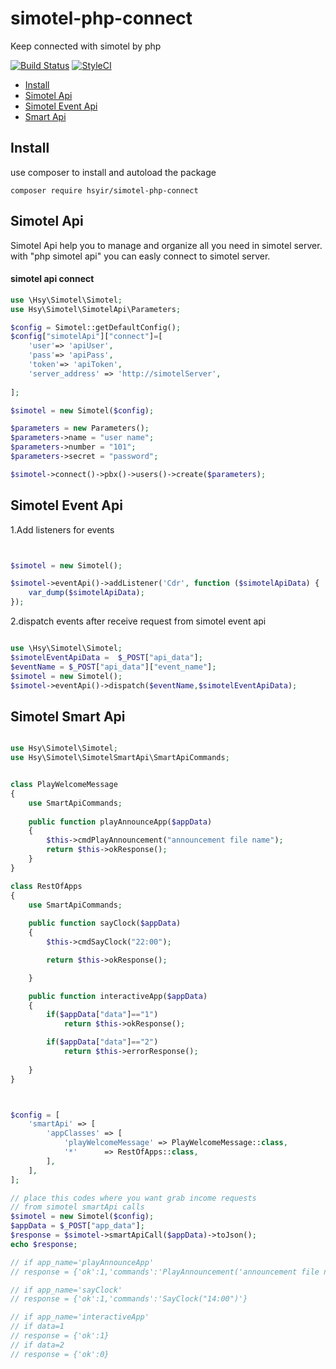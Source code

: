 

# simotel-php-connect
Keep connected with simotel by php

[![Build Status](https://travis-ci.com/hsyir/simotel-php-connect.svg?branch=master)](https://travis-ci.com/hsyir/simotel-php-connect)
[![StyleCI](https://github.styleci.io/repos/325189235/shield?branch=master)](https://github.styleci.io/repos/325189235?branch=master)

- [Install](#install)
- [Simotel Api](#simotel-api)
- [Simotel Event Api](#simotel-event-api)
- [Smart Api](#smart-api)

## Install

use composer to install and autoload the package
```
composer require hsyir/simotel-php-connect
```

## Simotel Api

Simotel Api help you to manage and organize all you need in simotel server.
with "php simotel api" you can easly connect to simotel server.



#### simotel api connect

```php
use \Hsy\Simotel\Simotel;
use Hsy\Simotel\SimotelApi\Parameters;

$config = Simotel::getDefaultConfig();
$config["simotelApi"]["connect"]=[
    'user'=> 'apiUser',
    'pass'=> 'apiPass',
    'token'=> 'apiToken',
    'server_address' => 'http://simotelServer',
                                 
];

$simotel = new Simotel($config);

$parameters = new Parameters();
$parameters->name = "user name";
$parameters->number = "101";
$parameters->secret = "password";

$simotel->connect()->pbx()->users()->create($parameters);
```



## Simotel Event Api


1.Add listeners for events

```php


$simotel = new Simotel();

$simotel->eventApi()->addListener('Cdr', function ($simotelApiData) {
    var_dump($simotelApiData);
});

```

2.dispatch events after receive request from simotel event api

```php

use \Hsy\Simotel\Simotel;
$simotelEventApiData =  $_POST["api_data"];
$eventName = $_POST["api_data"]["event_name"];
$simotel = new Simotel();
$simotel->eventApi()->dispatch($eventName,$simotelEventApiData);

```



## Simotel Smart Api
```php

use Hsy\Simotel\Simotel;
use Hsy\Simotel\SimotelSmartApi\SmartApiCommands;


class PlayWelcomeMessage
{
    use SmartApiCommands;
    
    public function playAnnounceApp($appData)
    {
        $this->cmdPlayAnnouncement("announcement file name");
        return $this->okResponse();
    }
}

class RestOfApps
{
    use SmartApiCommands;
    
    public function sayClock($appData)
    {
        $this->cmdSayClock("22:00");

        return $this->okResponse();

    }

    public function interactiveApp($appData)
    {
        if($appData["data"]=="1")
            return $this->okResponse();

        if($appData["data"]=="2")
            return $this->errorResponse();
            
    }
}



$config = [
    'smartApi' => [
        'appClasses' => [
            'playWelcomeMessage' => PlayWelcomeMessage::class,
            '*'      => RestOfApps::class,
        ],
    ],
];

// place this codes where you want grab income requests
// from simotel smartApi calls     
$simotel = new Simotel($config);
$appData = $_POST["app_data"];
$response = $simotel->smartApiCall($appData)->toJson();
echo $response;

// if app_name='playAnnounceApp' 
// response = {'ok':1,'commands':'PlayAnnouncement('announcement file name')'}

// if app_name='sayClock' 
// response = {'ok':1,'commands':'SayClock("14:00")'}

// if app_name='interactiveApp' 
// if data=1 
// response = {'ok':1}
// if data=2 
// response = {'ok':0}



```






